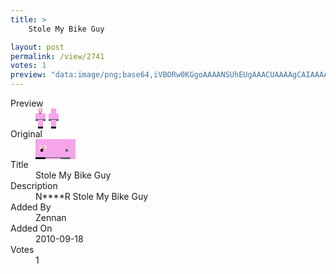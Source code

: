 ```yaml
---
title: >
    Stole My Bike Guy

layout: post
permalink: /view/2741
votes: 1
preview: "data:image/png;base64,iVBORw0KGgoAAAANSUhEUgAAACUAAAAgCAIAAAAaMSbnAAAABnRSTlMA/wD/AP5AXyvrAAAAvUlEQVRIiWP8//8fAwx8X/aWARvgjBLGKo4GiNHORIxBVAQsKA5Rf4hDGVH+Iwag+++HhvYPDW1MNq3sY2Bg4BXgRWNQEbCg8TluXP194gSE/fvECYYbV6lr34CmFwhgtbCAMOAepSJg/Lb0NUka0PIirjyHC9A7PEftG7Vv1D4EYCk4WE2ShplRM5C5pGpHKc8m2LdiVUSkocRop3d4Mg7z9suofaP2jdqHACj5nZERu/XIavCZRYT24R6eAKbFPcAa4gWCAAAAAElFTkSuQmCC"
---
```

<dl class="side-by-side">
<dt>Preview</dt>
<dd>
    <img class="preview" src="data:image/png;base64,iVBORw0KGgoAAAANSUhEUgAAACUAAAAgCAIAAAAaMSbnAAAABnRSTlMA/wD/AP5AXyvrAAAAvUlEQVRIiWP8//8fAwx8X/aWARvgjBLGKo4GiNHORIxBVAQsKA5Rf4hDGVH+Iwag+++HhvYPDW1MNq3sY2Bg4BXgRWNQEbCg8TluXP194gSE/fvECYYbV6lr34CmFwhgtbCAMOAepSJg/Lb0NUka0PIirjyHC9A7PEftG7Vv1D4EYCk4WE2ShplRM5C5pGpHKc8m2LdiVUSkocRop3d4Mg7z9suofaP2jdqHACj5nZERu/XIavCZRYT24R6eAKbFPcAa4gWCAAAAAElFTkSuQmCC">
</dd>
<dt>Original</dt>
<dd>
    <img class="preview" src="data:image/png;base64,iVBORw0KGgoAAAANSUhEUgAAAEAAAAAgCAYAAACinX6EAAAAhElEQVR42u3WQQqAIBBA0VnMWb1Zt/EmbUOXRlGCA0FChTR/8UHBjQ+FkTTNxXMCAAAAAAAAAAAAAICpxNjVrwHykveu9i4AVLXut7UrAPdfAIDj2Z+5AKgHRJpGu0AIoQkAAABgFAYAAAAAAAAAAAC4BWAnvd7sJDZarwN8PeoC8DDACrpXDQmW/NoGAAAAAElFTkSuQmCC">
</dd>
<dt>Title</dt>
<dd>Stole My Bike Guy</dd>
<dt>Description</dt>
<dd>N****R Stole My Bike Guy</dd>
<dt>Added By</dt>
<dd>Zennan</dd>
<dt>Added On</dt>
<dd>2010-09-18</dd>
<dt>Votes</dt>
<dd>1</dd>
</dl>
